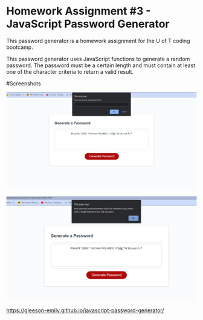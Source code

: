# Homework Assignment #3 - JavaScript Password Generator

This password generator is a homework assignment for the U of T coding bootcamp.

This password generator uses JavaScript functions to generate a random password. The password must be a certain length and must contain at least one of the character criteria to return a valid result.


#Screenshots

![Screenshot-of-generated-password](./assets/password-generator-1.png)

![Second-screenshot](./assets/password-generator-2.png)

https://gleeson-emily.github.io/javascript-password-generator/